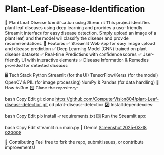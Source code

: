 # Plant-Leaf-Disease-Identification
🌿 Plant Leaf Disease Identification using Streamlit This project identifies plant leaf diseases using deep learning and provides a user-friendly Streamlit interface for easy disease detection. Simply upload an image of a plant leaf, and the model will classify the disease and provide recommendations.
🚀 Features
✅ Streamlit Web App for easy image upload and disease prediction
✅ Deep Learning Model (CNN) trained on plant disease datasets
✅ Real-time Predictions with confidence scores
✅ User-friendly UI with interactive elements
✅ Disease Information & Remedies provided for detected diseases

🖥️ Tech Stack
Python
Streamlit (for the UI)
TensorFlow/Keras (for the model)
OpenCV & PIL (for image processing)
NumPy & Pandas (for data handling)
🔧 How to Run
1️⃣ Clone the repository:

bash
Copy
Edit
git clone https://github.com/ComputerVision804/plant-Leaf-disease-detection.git
cd plant-disease-detection
2️⃣ Install dependencies:

bash
Copy
Edit
pip install -r requirements.txt
3️⃣ Run the Streamlit app:

bash
Copy
Edit
streamlit run main.py
📸 Demo!
[Screenshot 2025-03-18 020009](https://github.com/user-attachments/assets/66b95be6-5fd1-44fc-a6f3-cb75c9900854)


🤝 Contributing
Feel free to fork the repo, submit issues, or contribute improvements!
